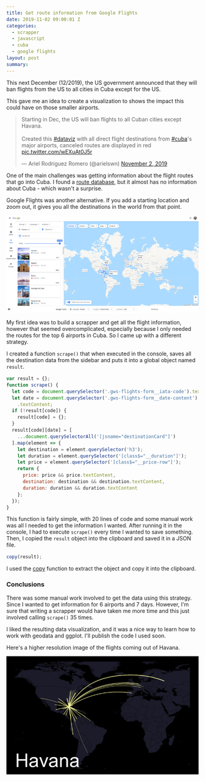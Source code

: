 ```yaml
---
title: Get route information from Google Flights
date: 2019-11-02 09:00:01 Z
categories:
  - scrapper
  - javascript
  - cuba
  - google flights
layout: post
summary:
---
```


This next December (12/2019), the US government announced that they will ban flights from the US to all cities in Cuba except for the US.

This gave me an idea to create a visualization to shows the impact this could have on those smaller airports.

<blockquote class="twitter-tweet"><p lang="en" dir="ltr">Starting in Dec, the US will ban flights to all Cuban cities except Havana.<br><br>Created this <a href="https://twitter.com/hashtag/dataviz?src=hash&amp;ref_src=twsrc%5Etfw">#dataviz</a> with all direct flight destinations from <a href="https://twitter.com/hashtag/cuba?src=hash&amp;ref_src=twsrc%5Etfw">#cuba</a>&#39;s major airports, canceled routes are displayed in red <a href="https://t.co/wEXuAt0J5r">pic.twitter.com/wEXuAt0J5r</a></p>&mdash; Ariel Rodriguez Romero (@arielswn) <a href="https://twitter.com/arielswn/status/1190749939862818820?ref_src=twsrc%5Etfw">November 2, 2019</a></blockquote> <script async src="https://platform.twitter.com/widgets.js" charset="utf-8"></script>

One of the main challenges was getting information about the flight routes that go into Cuba. I found a [route database](https://openflights.org/data.html), but it almost has no information about Cuba - which wasn't a surprise.

Google Flights was another alternative. If you add a starting location and zoom out, it gives you all the destinations in the world from that point.

![google flight search](/assets/img/2019-11-02-google-flights.png)

My first idea was to build a scrapper and get all the flight information, however that seemed overcomplicated, especially because I only needed the routes for the top 6 airports in Cuba. So I came up with a different strategy.

I created a function `scrape()` that when executed in the console, saves all the destination data from the sidebar and puts it into a global object named `result`.

```js
var result = {};
function scrape() {
  let code = document.querySelector('.gws-flights-form__iata-code').textContent;
  let date = document.querySelector('.gws-flights-form__date-content')
    .textContent;
  if (!result[code]) {
    result[code] = {};
  }
  result[code][date] = [
    ...document.querySelectorAll('[jsname="destinationCard"]')
  ].map(element => {
    let destination = element.querySelector('h3');
    let duration = element.querySelector('[class$="__duration"]');
    let price = element.querySelector('[class$="__price-row"]');
    return {
      price: price && price.textContent,
      destination: destination && destination.textContent,
      duration: duration && duration.textContent
    };
  });
}
```

This function is fairly simple, with 20 lines of code and some manual work was all I needed to get the information I wanted. After running it in the console, I had to execute `scrape()` every time I wanted to save something. Then, I copied the `result` object into the clipboard and saved it in a JSON file.

```js
copy(result);
```

I used the [copy](https://scottwhittaker.net/chrome-devtools/2016/02/29/chrome-devtools-copy-object.html) function to extract the object and copy it into the clipboard.

### Conclusions

There was some manual work involved to get the data using this strategy. Since I wanted to get information for 6 airports and 7 days. However, I'm sure that writing a scrapper would have taken me more time and this just involved calling `scrape()` 35 times.

I liked the resulting data visualization, and it was a nice way to learn how to work with geodata and ggplot. I'll publish the code I used soon.

Here's a higher resolution image of the flights coming out of Havana.

![Havana flight](/assets/img/2019-11-02-havana-flights.png)
